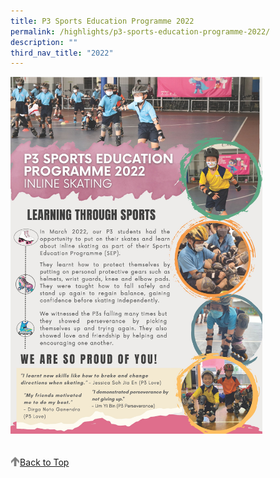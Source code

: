 ```yaml
---
title: P3 Sports Education Programme 2022
permalink: /highlights/p3-sports-education-programme-2022/
description: ""
third_nav_title: "2022"
---
```

<img src="/images/P3%20Sports%20Education%20Programme%202022%20Highlights%20Final.jpg" style="width:80%"/>

<br>
<br>
<br>

<a href="/highlights/p3-sports-education-programme-2022#lo_main">
	 <img src="/images/arrow-up.png" style="width:3%" align="left"/> Back to Top
</a>